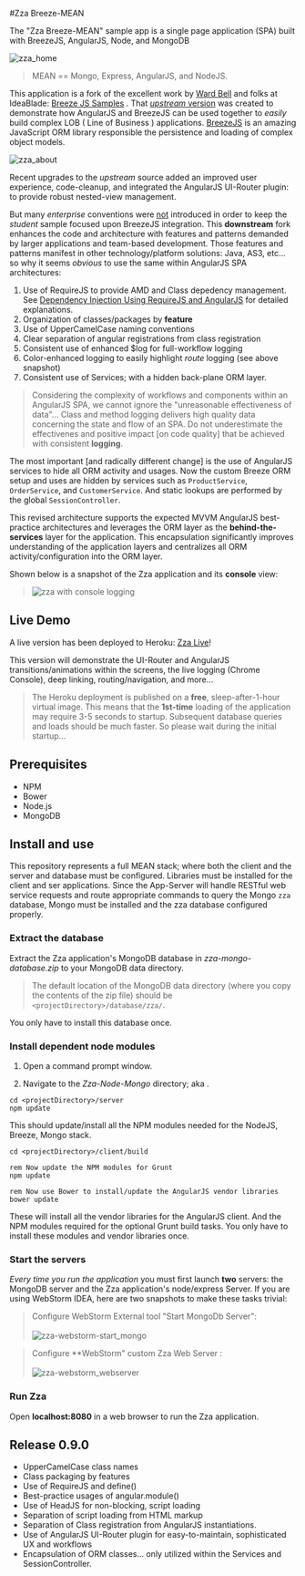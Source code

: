 #Zza Breeze-MEAN

The "Zza Breeze-MEAN" sample app is a single page application (SPA) built with BreezeJS, AngularJS, Node, and MongoDB 

![zza_home](https://cloud.githubusercontent.com/assets/210413/2725275/88509a0e-c5ab-11e3-84e6-bd12b7d91a7b.png)

> MEAN == Mongo, Express, AngularJS, and NodeJS.

This application is a fork of the excellent work by [Ward Bell](https://github.com/wardbell) and folks at IdeaBlade: [Breeze JS Samples](https://github.com/Breeze/breeze.js.samples) . That [*upstream* version](https://github.com/Breeze/breeze.js.samples/tree/master/node/zza-node-mongo) was created to demonstrate how AngularJS and BreezeJS can be used together to *easily* build complex LOB ( Line of Business ) applications. [BreezeJS](http://www.breezejs.com/) is an amazing JavaScript ORM library responsible the persistence and loading of complex object models.

![zza_about](https://cloud.githubusercontent.com/assets/210413/2725443/fe161cf4-c5ac-11e3-95b1-d9ad9692cc82.png)


Recent upgrades to the *upstream* source added an improved user experience, code-cleanup, and integrated the AngularJS UI-Router plugin: to provide robust nested-view management.  

But many *enterprise* conventions were <u>not</u> introduced in order to keep the *student* sample focused upon BreezeJS integration. This **downstream** fork enhances the code and architecture with features and patterns demanded by larger applications and team-based development. Those features and patterns manifest in other technology/platform solutions: Java, AS3, etc... so why it seems *obvious* to use the same within AngularJS SPA architectures:

1. Use of RequireJS to provide AMD and Class depedency management. <br>See [Dependency Injection Using RequireJS and AngularJS](http://solutionoptimist.com/2013/09/30/requirejs-angularjs-dependency-injection/) for detailed explanations.
2.  Organization of classes/packages by **feature**
3.  Use of UpperCamelCase naming conventions
4.  Clear separation of angular registrations from class registration
5.  Consistent use of enhanced $log for full-workflow logging
6.  Color-enhanced logging to easily highlight *route* logging (see above snapshot)
7.  Consistent use of <xxx>Services; with a hidden back-plane ORM layer.

> Considering the complexity of workflows and components within an AngularJS SPA, we cannot ignore the "unreasonable effectiveness of data"... Class and method logging delivers high quality data concerning the state and flow of an SPA. Do not underestimate the effectivenes and positive impact [on code quality] that be achieved with consistent **logging**.

The most important [and radically different change] is the use of AngularJS services to hide all ORM activity and usages.
Now the custom Breeze ORM setup and uses are hidden by services such as `ProductService`, `OrderService`, and `CustomerService`. And static lookups are performed by the global `SessionController`.

This revised architecture supports the expected MVVM AngularJS best-practice architectures and leverages the ORM layer as the **behind-the-services** layer for the application. This encapsulation significantly improves understanding of the application layers and centralizes all ORM activity/configuration into the ORM layer.

Shown below is a snapshot of the Zza application and its **console** view:

> ![zza with console logging](https://cloud.githubusercontent.com/assets/210413/2667789/18dbb27e-c0b2-11e3-92bb-054483fe1bf1.png)

## Live Demo

A live version has been deployed to Heroku:  [Zza Live](http://zza-breeze-mean.herokuapp.com/)!

This version will demonstrate the UI-Router and AngularJS transitions/animations within the screens, the live logging (Chrome Console), deep linking, routing/navigation, and more... 

> The Heroku deployment is published on a **free**, sleep-after-1-hour virtual image. This means that the **1st-time** loading of the application may require 3-5 seconds to startup. Subsequent database queries and loads should be much faster. So please wait during the initial startup...


## Prerequisites

* NPM
* Bower
* Node.js
* MongoDB

## Install and use

This repository represents a full MEAN stack; where both the client and the server and database must be configured. Libraries must be installed for the client and ser applications. Since the App-Server will handle RESTful web service requests and route appropriate commands to query the Mongo `zza` database, Mongo must be installed and the zza database configured properly.

### Extract the database

Extract the Zza application's MongoDB database in *zza-mongo-database.zip* to your MongoDB data directory. 

>The default location of the MongoDB data directory (where you copy the contents of the zip file) should be `<projectDirectory>/database/zza/`.

You only have to install this database once.

### Install dependent node modules

1. Open a command prompt window.

2. Navigate to the *Zza-Node-Mongo* directory; aka <projectDirectory>.


```text
cd <projectDirectory>/server
npm update
```

This should update/install all the NPM modules needed for the NodeJS, Breeze, Mongo stack.

```text
cd <projectDirectory>/client/build

rem Now update the NPM modules for Grunt
npm update

rem Now use Bower to install/update the AngularJS vendor libraries
bower update
```

These will install all the vendor libraries for the AngularJS client. And the NPM modules required for the optional Grunt build tasks.
You only have to install these modules and vendor libraries once.

### Start the servers
*Every time you run the application* you must first launch **two** servers: the MongoDB server and the Zza application's node/express Server. If you are using WebStorm IDEA, here are two snapshots to make these tasks trivial:

> Configure WebStorm External tool "Start MongoDb Server": <br/><br>![zza-webstorm-start_mongo](https://cloud.githubusercontent.com/assets/210413/2668242/4782bb4a-c0b7-11e3-982c-ddc688ee72a4.png)

> Configure **WebStorm"  custom Zza Web Server : <br/><br>
![zza-webstorm_webserver](https://cloud.githubusercontent.com/assets/210413/2668258/5c4861b0-c0b7-11e3-92bf-4c5ae7b0ebac.png)

### Run Zza

Open **localhost:8080** in a web browser to run the Zza application.

## Release 0.9.0

* UpperCamelCase class names
* Class packaging by features
* Use of RequireJS and define()
* Best-practice usages of angular.module()
* Use of HeadJS for non-blocking, script loading
* Separation of script loading from HTML markup
* Separation of Class registration from AngularJS instantiations.
* Use of AngularJS UI-Router plugin for easy-to-maintain, sophisticated UX and workflows
* Encapsulation of ORM classes... only utilized within the <xxx>Services and SessionController.
